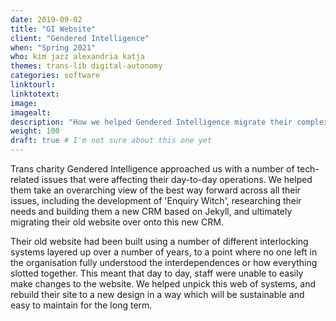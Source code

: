 ```yaml
---
date: 2019-09-02
title: "GI Website"
client: "Gendered Intelligence"
when: "Spring 2021"
who: kim jazz alexandria katja
themes: trans-lib digital-autonomy
categories: software
linktourl:
linktotext:
image:
imagealt:
description: "How we helped Gendered Intelligence migrate their complex, outdated website onto a new CRM that will better enable them to support their users and administrate their workload."
weight: 100
draft: true # I'm not sure about this one yet
---
```


Trans charity Gendered Intelligence approached us with a number of tech-related issues that were affecting their day-to-day operations. We helped them take an overarching view of the best way forward across all their issues, including the development of 'Enquiry Witch', researching their needs and building them a new CRM based on Jekyll, and ultimately migrating their old website over onto this new CRM.

Their old website had been built using a number of different interlocking systems layered up over a number of years, to a point where no one left in the organisation fully understood the interdependences or how everything slotted together. This meant that day to day, staff were unable to easily make changes to the website. We helped unpick this web of systems, and rebuild their site to a new design in a way which will be sustainable and easy to maintain for the long term.
